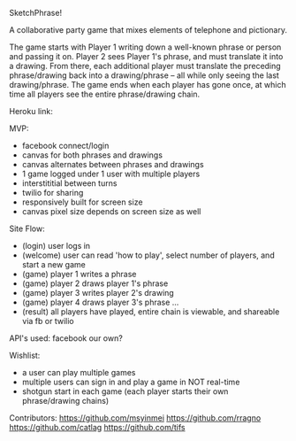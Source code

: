 SketchPhrase!

A collaborative party game that mixes elements of telephone and pictionary.

The game starts with Player 1 writing down a well-known phrase or person and passing it on. Player 2 sees Player 1's phrase, and must translate it into a drawing. From there, each additional player must translate the preceding phrase/drawing back into a drawing/phrase – all while only seeing the last drawing/phrase. The game ends when each player has gone once, at which time all players see the entire phrase/drawing chain.



Heroku link:



MVP:
- facebook connect/login
- canvas for both phrases and drawings
- canvas alternates between phrases and drawings
- 1 game logged under 1 user with multiple players
- interstititial between turns
- twilio for sharing
- responsively built for screen size
- canvas pixel size depends on screen size as well



Site Flow:
- (login) user logs in
- (welcome) user can read 'how to play', select number of players, and start a new game
- (game) player 1 writes a phrase
- (game) player 2 draws player 1's phrase
- (game) player 3 writes player 2's drawing
- (game) player 4 draws player 3's phrase
...
- (result) all players have played, entire chain is viewable, and shareable via fb or twilio 



API's used:
facebook
our own?



Wishlist:
- a user can play multiple games
- multiple users can sign in and play a game in NOT real-time
- shotgun start in each game (each player starts their own phrase/drawing chains)



Contributors:
https://github.com/msyinmei
https://github.com/rragno
https://github.com/catlag
https://github.com/tifs